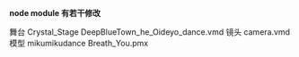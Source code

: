 **node module 有若干修改**

舞台
Crystal_Stage
DeepBlueTown_he_Oideyo_dance.vmd
镜头
camera.vmd
模型
mikumikudance
Breath_You.pmx
